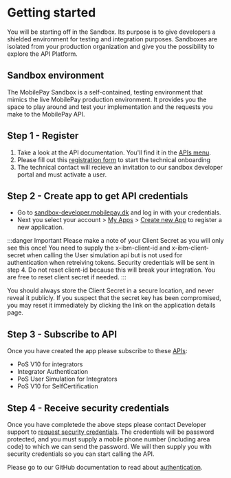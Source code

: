 # Getting started

You will be starting off in the Sandbox. Its purpose is to give developers a shielded environment for testing and integration purposes. Sandboxes are isolated from your production organization and give you the possibility to explore the API Platform.

## Sandbox environment

The MobilePay Sandbox is a self-contained, testing environment that mimics the live MobilePay production environment. It provides you the space to play around and test your implementation and the requests you make to the MobilePay API.

## Step 1 - Register

1. Take a look at the API documentation. You'll find it in the [APIs menu](https://sandbox-developer.mobilepay.dk/product).
2. Please fill out this [registration form](https://mobilepay.dk/erhverv/integrator-signup) to start the technical onboarding
3. The technical contact will recieve an invitation to our sandbox developer portal and must activate a user.

## Step 2 - Create app to get API credentials

* Go to [sandbox-developer.mobilepay.dk](https://sandbox-developer.mobilepay.dk/) and log in with your credentials.
* Next you select your account > [My Apps](https://sandbox-developer.mobilepay.dk/application) > [Create new App](https://sandbox-developer.mobilepay.dk/application/new) to register a new application.

:::danger Important
Please make a note of your Client Secret as you will only see this once! You need to supply the x-ibm-client-id and x-ibm-client-secret when calling the User simulation api but is not used for authentication when retreiving tokens. Security credentials will be sent in step 4.
Do not reset client-id because this will break your integration. You are free to reset client secret if needed.
:::

You should always store the Client Secret in a secure location, and never reveal it publicly. If you suspect that the secret key has been compromised, you may reset it immediately by clicking the link on the application details page.

## Step 3 - Subscribe to API

Once you have created the app please subscribe to these [APIs](https://sandbox-developer.mobilepay.dk/product):

* PoS V10 for integrators
* Integrator Authentication
* PoS User Simulation for Integrators
* PoS V10 for SelfCertification

## Step 4 - Receive security credentials

Once you have completede the above steps please contact Developer support to [request security credentials](mailto:developer@mobilepay.dk?subject=Request%20security%20credentials%20MobilePay%20PoS%20sandbox&amp;body=Hi%20Developer%20support%2C%0A%0AWe%20have%20completede%20step%201-3%20and%20wish%20to%20request%20security%20credentials%20for%20organization%3A%0A%0AThe%20password%20for%20the%20zip-file%20can%20be%20sent%20to%20phone%20number%20%28including%20area%20code%29%3A%0A%20%0ABest%20regards"). The credentials will be password protected, and you must supply a mobile phone number (including area code) to which we can send the password. We will then supply you with security credentials so you can start calling the API.

Please go to our GitHub documentation to read about [authentication](https://mobilepaydev.github.io/MobilePay-PoS-v10/pos_integratorauthentication).
